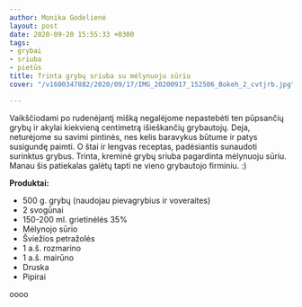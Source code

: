 ```yaml
---
author: Monika Godelienė
layout: post
date: 2020-09-20 15:55:33 +0300
tags:
- grybai
- sriuba
- pietūs
title: Trinta grybų sriuba su mėlynuoju sūriu
cover: "/v1600347882/2020/09/17/IMG_20200917_152506_Bokeh_2_cvtjrb.jpg"

---
```

Vaikščiodami po rudenėjantį mišką negalėjome nepastebėti ten pūpsančių grybų ir akylai kiekvieną centimetrą išieškančių grybautojų. Deja, neturėjome su savimi pintinės, nes kelis baravykus būtume ir patys susigundę paimti.  O štai ir lengvas receptas, padėsiantis sunaudoti surinktus grybus. Trinta, kreminė grybų sriuba pagardinta mėlynuoju sūriu. Manau šis patiekalas galėtų tapti ne vieno grybautojo firminiu. :)

**Produktai:**

* 500 g. grybų (naudojau pievagrybius ir voveraites)
* 2 svogūnai
* 150-200 ml. grietinėlės 35%
* Mėlynojo sūrio
* Šviežios petražolės
* 1 a.š. rozmarino
* 1 a.š. mairūno
* Druska
* Pipirai

oooo